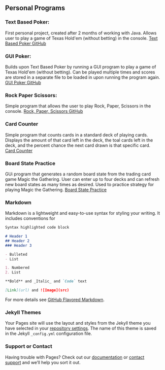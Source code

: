 ## Personal Programs

### Text Based Poker:
First personal project, created after 2 months of working with Java. Allows user to play a game of Texas Hold'em (without betting) in the console.
[Text Based Poker GitHub](https://github.com/BrandonCardoza/TextBasedPoker.git)

### GUI Poker:
Builds upon Text Based Poker by running a GUI program to play a game of Texas Hold'em (without betting). Can be played multiple times and scores are stored in a separate file to be loaded in upon running the program again.
[GUI Poker GitHub](https://github.com/BrandonCardoza/GUIPoker.git)

### Rock Paper Scissors:
Simple program that allows the user to play Rock, Paper, Scissors in the console.
[Rock, Paper, Scissors GitHub](https://github.com/BrandonCardoza/RockPaperScissors.git)

### Card Counter
Simple program that counts cards in a standard deck of playing cards. Displays the amount of that card left in the deck, the toal cards left in the deck, and the percent chance the next card drawn is that specific card.
[Card Counter](https://github.com/BrandonCardoza/CardCounter.git)

### Board State Practice
GUi program that generates a random board state from the trading card game Magic the Gathering. User can enter up to four decks and can refresh new board states as many times as desired. Used to practice strategy for playing Magic the Gathering.
[Board State Practice](https://github.com/BrandonCardoza/BoardStatePractice.git)

### Markdown

Markdown is a lightweight and easy-to-use syntax for styling your writing. It includes conventions for

```markdown
Syntax highlighted code block

# Header 1
## Header 2
### Header 3

- Bulleted
- List

1. Numbered
2. List

**Bold** and _Italic_ and `Code` text

[Link](url) and ![Image](src)
```

For more details see [GitHub Flavored Markdown](https://guides.github.com/features/mastering-markdown/).

### Jekyll Themes

Your Pages site will use the layout and styles from the Jekyll theme you have selected in your [repository settings](https://github.com/BrandonCardoza/BrandonCardoza.github.io/settings/pages). The name of this theme is saved in the Jekyll `_config.yml` configuration file.

### Support or Contact

Having trouble with Pages? Check out our [documentation](https://docs.github.com/categories/github-pages-basics/) or [contact support](https://support.github.com/contact) and we’ll help you sort it out.
